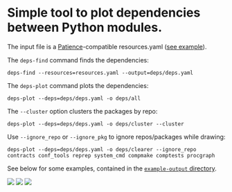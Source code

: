 Simple tool to plot dependencies between Python modules.
=================================================


The input file is a [Patience][patience]-compatible resources.yaml ([see example][example-resources]).

The ``deps-find`` command finds the dependencies:

    deps-find --resources=resources.yaml --output=deps/deps.yaml

The ``deps-plot`` command plots the dependencies:


    deps-plot --deps=deps/deps.yaml -o deps/all

The ``--cluster`` option clusters the packages by repo:

    deps-plot --deps=deps/deps.yaml -o deps/cluster --cluster

Use ``--ignore_repo`` or ``--ignore_pkg`` to ignore repos/packages while drawing:

    deps-plot --deps=deps/deps.yaml -o deps/clearer --ignore_repo contracts conf_tools reprep system_cmd compmake comptests procgraph

See below for some examples, contained in the [``example-output`` directory][example-output].

[patience]: https://github.com/AndreaCensi/patience
[example-output]: example-output/
[example-resources]: https://github.com/AndreaCensi/env_fault/blob/master/resources.yaml

<img src='example_output/all.png?raw=true'/>
<img src='example_output/cluster.png?raw=true'/>
<img src='example_output/clearer.png?raw=true'/>
